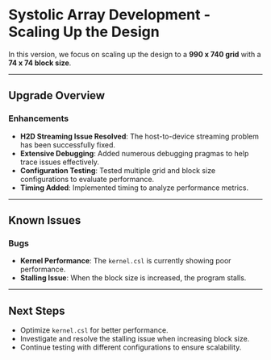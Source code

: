 # Systolic Array Development - Scaling Up the Design

In this version, we focus on scaling up the design to a **990 x 740 grid** with a **74 x 74 block size**.

---

## Upgrade Overview

### Enhancements
- **H2D Streaming Issue Resolved**: The host-to-device streaming problem has been successfully fixed.
- **Extensive Debugging**: Added numerous debugging pragmas to help trace issues effectively.
- **Configuration Testing**: Tested multiple grid and block size configurations to evaluate performance.
- **Timing Added**: Implemented timing to analyze performance metrics.

---

## Known Issues

### Bugs
- **Kernel Performance**: The `kernel.csl` is currently showing poor performance.
- **Stalling Issue**: When the block size is increased, the program stalls.

---

## Next Steps
- Optimize `kernel.csl` for better performance.
- Investigate and resolve the stalling issue when increasing block size.
- Continue testing with different configurations to ensure scalability.